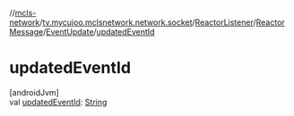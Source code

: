 //[mcls-network](../../../../../index.md)/[tv.mycujoo.mclsnetwork.network.socket](../../../index.md)/[ReactorListener](../../index.md)/[ReactorMessage](../index.md)/[EventUpdate](index.md)/[updatedEventId](updated-event-id.md)

# updatedEventId

[androidJvm]\
val [updatedEventId](updated-event-id.md): [String](https://kotlinlang.org/api/latest/jvm/stdlib/kotlin/-string/index.html)
